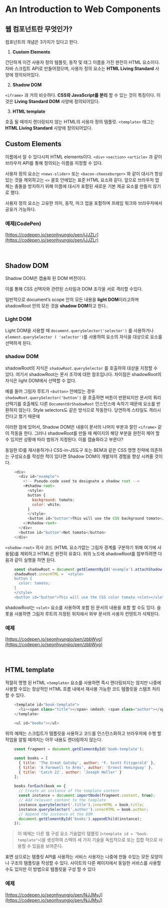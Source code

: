 # An Introduction to Web Components

## 웹 컴포넌트란 무엇인가?

컴포넌트의 개념은 3가지가 있다고 한다.

1. **Custom Elements**

간단하게 이건 사용자 정의 템플릿, 동작 및 태그 이름을 가진 완전히 HTML 요소이다. 자바 스크립트 API로 만들어졌으며, 사용자 정의 요소는 **HTML Living Standard** 사양에 정의되어있다.

2. **Shadow DOM**

`<iframe>` 과 거의 비슷하다. **CSS와 JavaScript를 분리** 할 수 ​있는 것이 특징이다. 이것은 **Living Standard DOM** 사양에 정의되어있다.

3. **HTML template**

호출 될 때까지 렌더링되지 않는 HTML의 사용자 정의 템플릿. `<template>` 태그는 **HTML Living Standard** 사양에 정의되어있다.
<br/>

## **Custom Elements**

이름에서 알 수 있다시피 HTML elements이다. `<div>` `<section>` `<article>` 과 같이 브라우저 API를 통해 정의되는 이름을 지정할 수 있다. 

사용자 정의 요소는 `<news-slider>` 또는 `<bacon-cheeseburger>` 와 같이 대시가 항상있는 것을 제외하고는 `<>` 괄호 안에있는 표준 HTML 요소와 같다. 앞으로 브라우저 업체는 충돌을 방지하기 위해 이름에 대시가 포함된 새로운 기본 제공 요소를 만들지 않기로 했다.

사용자 정의 요소는 고유한 의미, 동작, 마크 업을 포함하며 프레임 워크와 브라우저에서 공유가 가능하다.

### 예제(CodePen)

[https://codepen.io/seonhyungjo/pen/jJJZLr](https://codepen.io/seonhyungjo/pen/jJJZLr)

<br/>

## **Shadow DOM**

Shadow DOM은 캡슐화 된 DOM 버전이다.

이를 통해 CSS 선택자와 관련된 스타일과 DOM 조각을 서로 격리할 수 ​​있다.

일반적으로 document’s scope 안의 모든 내용을 **light DOM**이라고하며 shadowRoot 안의 모든 것을 **shadow DOM**하고 한다..

### **Light DOM**

Light DOM을 사용할 때 `document.querySelector('selector')` 를 사용하거나 `element.querySelector ( 'selector')`를 사용하여 요소의 자식을 대상으로 요소를 선택하게 된다.

### **shadow DOM**

shadowRoot의 자식은 `shadowRoot.querySelector` 를 호출하여 대상을 지정할 수 있다. 여기서 shadowRoot는 문서 조각에 대한 참조입니다. 차이점은 shadowRoot의 자식은 light DOM에서 선택할 수 없다.

예를 들어 그림자 루트가 `<button>` 안에있는 경우 `shadowRoot.querySelector('button')` 을 호출하면 버튼이 반환되지만 문서의 쿼리 선택기를 호출해도 다른 `DocumentOrShadowRoot` 인스턴스에 속하기 때문에 요소를 반환하지 않는다. Style selectors도 같은 방식으로 작동한다. 당연하게 스타일도 격리시킨다고 했기 때문에

이러한 점에 있어서, Shadow DOM은 내용이 문서의 나머지 부분과 잘린 `<iframe>` 같이 작동을 한다. 그러나 shadowRoot를 만들 때 페이지의 해당 부분을 완전히 제어 할 수 있지만 상황에 따라 범위가 지정된다. 이를 캡슐화라고 부른다?

동일한 ID를 재사용하거나 CSS-in-JS도구 또는 BEM과 같은 CSS 명명 전략에 의존하는 구성요소를 작성한 적이 있다면 Shadow DOM이 개발자의 경험을 향상 시켜줄 것이다.

```javascript
    <div>
      <div id="example">
        <!-- Pseudo-code used to designate a shadow root -->
        <#shadow-root>
          <style>
          button {
            background: tomato;
            color: white;
          }
          </style>
          <button id="button">This will use the CSS background tomato</button>
        </#shadow-root>
      </div>
      <button id="button">Not tomato</button>
    </div>
```

`<shadow-root>` 의사 코드 (HTML 요소가없는 그림자 경계를 구분하기 위해 여기에 사용됨)를 제외하고 HTML은 완전히 유효다. 위의 노드에 shadowRoot를 첨부하려면 다음과 같이 실행을 하면 된다.

```javascript
    const shadowRoot = document.getElementById('example').attachShadow({ mode: 'open' });
    shadowRoot.innerHTML = `<style>
    button {
      color: tomato;
    }
    </style>
    <button id="button">This will use the CSS color tomato <slot></slot></button>`;
```

shadowRoot는 `<slot>` 요소를 사용하여 포함 된 문서의 내용을 포함 할 수도 있다. 슬롯을 사용하면 그림자 루트의 지정된 위치에서 외부 문서의 사용자 컨텐트가 삭제된다.

### 예제

[https://codepen.io/seonhyungjo/pen/zbbWyg](https://codepen.io/seonhyungjo/pen/zbbWyg)

<br/>

## **HTML template**

적절히 명명 된 HTML `<template>` 요소를 사용하면 즉시 렌더링되지는 않지만 나중에 사용할 수있는 정상적인 HTML 흐름 내에서 재사용 가능한 코드 템플릿을 스탬프 처리할 수 ​​있다.

```javascript
    <template id="book-template">
      <li><span class="title"></span> &mdash; <span class="author"></span></li>
    </template>
    
    <ul id="books"></ul>
```

위의 예제는 스크립트가 템플릿을 사용하고 코드를 인스턴스화하고 브라우저에 수행 할 작업을 알릴 때까지는 아무 내용도 렌더링하지 않는다.

```javascript
    const fragment = document.getElementById('book-template');

    const books = [
      { title: 'The Great Gatsby', author: 'F. Scott Fitzgerald' },
      { title: 'A Farewell to Arms', author: 'Ernest Hemingway' },
      { title: 'Catch 22', author: 'Joseph Heller' }
    ];
    
    books.forEach(book => {
      // Create an instance of the template content
      const instance = document.importNode(fragment.content, true);
      // Add relevant content to the template
      instance.querySelector('.title').innerHTML = book.title;
      instance.querySelector('.author').innerHTML = book.author;
      // Append the instance ot the DOM
      document.getElementById('books').appendChild(instance);
    });
```

> 이 예제는 다른 웹 구성 요소 기술없이 템플릿 (`<template id = "book-template">`)을 생성하여 스택의 세 가지 기술을 독립적으로 또는 집합 적으로 사용할 수 있음을 보여준다.

표면 상으로는 템플릿 API를 사용하는 서비스 사용자는 나중에 만들 수있는 모든 모양이나 구조의 템플릿을 작성할 수 있다. 사이트의 다른 페이지에서 동일한 서비스를 사용할 수도 있지만 이 방법으로 템플릿을 구성 할 수 있다

### 예제

[https://codepen.io/seonhyungjo/pen/NJJMyJ](https://codepen.io/seonhyungjo/pen/NJJMyJ)
